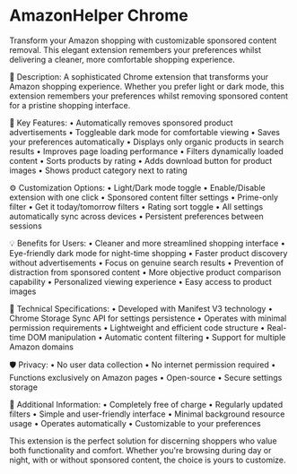 # AmazonHelper Chrome
Transform your Amazon shopping with customizable sponsored content removal. This elegant extension remembers your preferences whilst delivering a cleaner, more comfortable shopping experience.

🌟 Description:
A sophisticated Chrome extension that transforms your Amazon shopping experience. Whether you prefer light or dark mode, this extension remembers your preferences whilst removing sponsored content for a pristine shopping interface.

🎯 Key Features:
• Automatically removes sponsored product advertisements
• Toggleable dark mode for comfortable viewing
• Saves your preferences automatically
• Displays only organic products in search results
• Improves page loading performance
• Filters dynamically loaded content
• Sorts products by rating
• Adds download button for product images
• Shows product category next to rating

⚙️ Customization Options:
• Light/Dark mode toggle
• Enable/Disable extension with one click
• Sponsored content filter settings
• Prime-only filter
• Get it today/tomorrow filters
• Rating sort toggle
• All settings automatically sync across devices
• Persistent preferences between sessions

💡 Benefits for Users:
• Cleaner and more streamlined shopping interface
• Eye-friendly dark mode for night-time shopping
• Faster product discovery without advertisements
• Focus on genuine search results
• Prevention of distraction from sponsored content
• More objective product comparison capability
• Personalized viewing experience
• Easy access to product images

🔧 Technical Specifications:
• Developed with Manifest V3 technology
• Chrome Storage Sync API for settings persistence
• Operates with minimal permission requirements
• Lightweight and efficient code structure
• Real-time DOM manipulation
• Automatic content filtering
• Support for multiple Amazon domains

🛡️ Privacy:
• No user data collection
• No internet permission required
• Functions exclusively on Amazon pages
• Open-source
• Secure settings storage

🎈 Additional Information:
• Completely free of charge
• Regularly updated filters
• Simple and user-friendly interface
• Minimal background resource usage
• Operates automatically
• Customizable to your preferences

This extension is the perfect solution for discerning shoppers who value both functionality and comfort. Whether you're browsing during day or night, with or without sponsored content, the choice is yours to customize.
